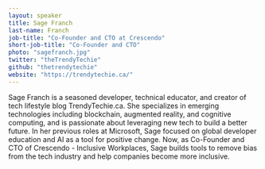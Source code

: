 ```yaml
---
layout: speaker
title: Sage Franch
last-name: Franch
job-title: "Co-Founder and CTO at Crescendo"
short-job-title: "Co-Founder and CTO"
photo: "sagefranch.jpg"
twitter: "theTrendyTechie"
github: "thetrendytechie"
website: "https://trendytechie.ca/"
---
```


Sage Franch is a seasoned developer, technical educator, and creator of tech lifestyle blog TrendyTechie.ca. She specializes in emerging technologies including blockchain, augmented reality, and cognitive computing, and is passionate about leveraging new tech to build a better future. In her previous roles at Microsoft, Sage focused on global developer education and AI as a tool for positive change. Now, as Co-Founder and CTO of Crescendo - Inclusive Workplaces, Sage builds tools to remove bias from the tech industry and help companies become more inclusive.